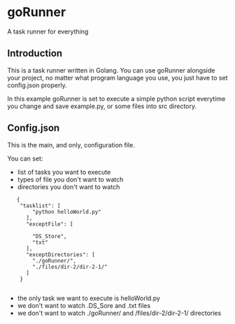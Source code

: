 # goRunner

A task runner for everything

## Introduction
This is a task runner written in Golang.
You can use goRunner alongside your project, no matter what program language you use, you just have to set config.json properly.

In this example goRunner is set to execute a simple python script everytime you change and save example.py, or some files into src directory.

## Config.json
This is the main, and only, configuration file.

You can set:

  * list of tasks you want to execute
  * types of file you don't want to watch
  * directories you don't want to watch
  
   
```
   {
    "tasklist": [
        "python helloWorld.py"
      ],
      "exceptFile": [

        "DS_Store",
        "txt"
      ],
      "exceptDirectories": [
        "./goRunner/",
        "./files/dir-2/dir-2-1/"
      ]
    }
   
```
   
 
   * the only task we want to execute is helloWorld.py
   * we don't want to watch .DS_Sore and .txt files
   * we don't want to watch ./goRunner/ and /files/dir-2/dir-2-1/ directories
   
   
